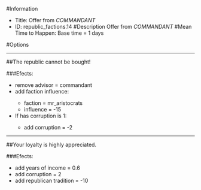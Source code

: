 #Information
 - Title: Offer from $COMMANDANT$
 - ID: republic_factions.14
#Description
Offer from $COMMANDANT$
#Mean Time to Happen:
Base time = 1 days

#Options

___
##The republic cannot be bought!

###Efects:<ul><li>remove advisor = commandant</li><li>add faction influence:</li><ul><li>faction = mr_aristocrats</li><li>influence = -15</li></ul><li>If has corruption is 1:</li><ul><li>add corruption = -2</li></ul></ul>

___
##Your loyalty is highly appreciated.

###Efects:<ul><li>add years of income = 0.6</li><li>add corruption = 2</li><li>add republican tradition = -10</li></ul>

